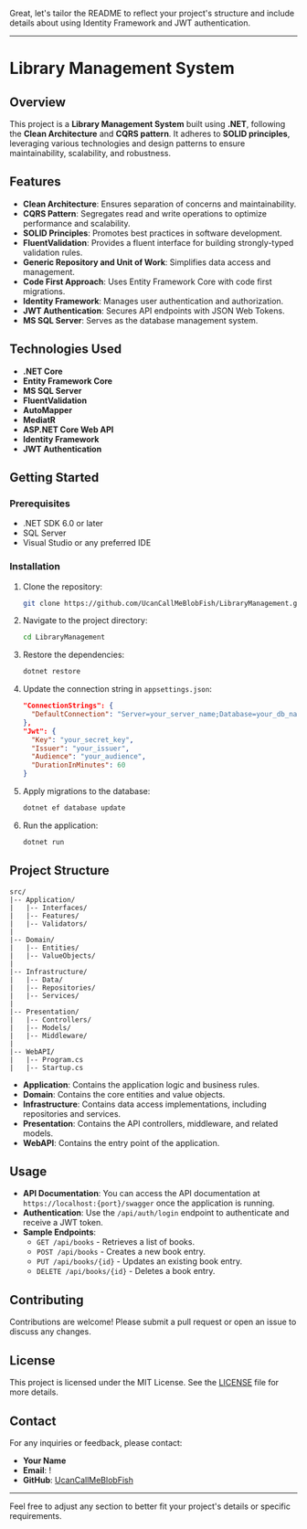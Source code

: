 Great, let's tailor the README to reflect your project's structure and include details about using Identity Framework and JWT authentication.

---

# Library Management System

## Overview

This project is a **Library Management System** built using **.NET**, following the **Clean Architecture** and **CQRS pattern**. It adheres to **SOLID principles**, leveraging various technologies and design patterns to ensure maintainability, scalability, and robustness.

## Features

- **Clean Architecture**: Ensures separation of concerns and maintainability.
- **CQRS Pattern**: Segregates read and write operations to optimize performance and scalability.
- **SOLID Principles**: Promotes best practices in software development.
- **FluentValidation**: Provides a fluent interface for building strongly-typed validation rules.
- **Generic Repository and Unit of Work**: Simplifies data access and management.
- **Code First Approach**: Uses Entity Framework Core with code first migrations.
- **Identity Framework**: Manages user authentication and authorization.
- **JWT Authentication**: Secures API endpoints with JSON Web Tokens.
- **MS SQL Server**: Serves as the database management system.

## Technologies Used

- **.NET Core**
- **Entity Framework Core**
- **MS SQL Server**
- **FluentValidation**
- **AutoMapper**
- **MediatR**
- **ASP.NET Core Web API**
- **Identity Framework**
- **JWT Authentication**

## Getting Started

### Prerequisites

- .NET SDK 6.0 or later
- SQL Server
- Visual Studio or any preferred IDE

### Installation

1. Clone the repository:
   ```sh
   git clone https://github.com/UcanCallMeBlobFish/LibraryManagement.git
   ```
2. Navigate to the project directory:
   ```sh
   cd LibraryManagement
   ```
3. Restore the dependencies:
   ```sh
   dotnet restore
   ```
4. Update the connection string in `appsettings.json`:
   ```json
   "ConnectionStrings": {
     "DefaultConnection": "Server=your_server_name;Database=your_db_name;Trusted_Connection=True;MultipleActiveResultSets=true"
   },
   "Jwt": {
     "Key": "your_secret_key",
     "Issuer": "your_issuer",
     "Audience": "your_audience",
     "DurationInMinutes": 60
   }
   ```
5. Apply migrations to the database:
   ```sh
   dotnet ef database update
   ```
6. Run the application:
   ```sh
   dotnet run
   ```

## Project Structure

```plaintext
src/
|-- Application/
|   |-- Interfaces/
|   |-- Features/
|   |-- Validators/
|
|-- Domain/
|   |-- Entities/
|   |-- ValueObjects/
|
|-- Infrastructure/
|   |-- Data/
|   |-- Repositories/
|   |-- Services/
|
|-- Presentation/
|   |-- Controllers/
|   |-- Models/
|   |-- Middleware/
|
|-- WebAPI/
|   |-- Program.cs
|   |-- Startup.cs
```

- **Application**: Contains the application logic and business rules.
- **Domain**: Contains the core entities and value objects.
- **Infrastructure**: Contains data access implementations, including repositories and services.
- **Presentation**: Contains the API controllers, middleware, and related models.
- **WebAPI**: Contains the entry point of the application.

## Usage

- **API Documentation**: You can access the API documentation at `https://localhost:{port}/swagger` once the application is running.
- **Authentication**: Use the `/api/auth/login` endpoint to authenticate and receive a JWT token.
- **Sample Endpoints**:
  - `GET /api/books` - Retrieves a list of books.
  - `POST /api/books` - Creates a new book entry.
  - `PUT /api/books/{id}` - Updates an existing book entry.
  - `DELETE /api/books/{id}` - Deletes a book entry.

## Contributing

Contributions are welcome! Please submit a pull request or open an issue to discuss any changes.

## License

This project is licensed under the MIT License. See the [LICENSE](LICENSE) file for more details.

## Contact

For any inquiries or feedback, please contact:

- **Your Name**
- **Email**: !
- **GitHub**: [UcanCallMeBlobFish](https://github.com/UcanCallMeBlobFish)

---

Feel free to adjust any section to better fit your project's details or specific requirements.
